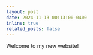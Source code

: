 ```yaml
---
layout: post
date: 2024-11-13 00:13:00-0400
inline: true
related_posts: false
---
```


Welcome to my new website!
